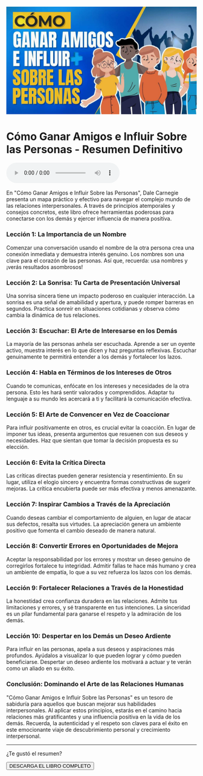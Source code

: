 ![](https://raw.githubusercontent.com/LARG-APPS/Summary-Books/main/cgaeislp/imgs/1693200425439.jpg)

# Cómo Ganar Amigos e Influir Sobre las Personas - Resumen Definitivo

<audio src="../content/cgaeislp/cgaeislp.mp3" controls></audio>

En "Cómo Ganar Amigos e Influir Sobre las Personas", Dale Carnegie presenta un mapa práctico y efectivo para navegar el complejo mundo de las relaciones interpersonales. A través de principios atemporales y consejos concretos, este libro ofrece herramientas poderosas para conectarse con los demás y ejercer influencia de manera positiva.

### Lección 1: La Importancia de un Nombre

Comenzar una conversación usando el nombre de la otra persona crea una conexión inmediata y demuestra interés genuino. Los nombres son una clave para el corazón de las personas. Así que, recuerda: usa nombres y ¡verás resultados asombrosos!

### Lección 2: La Sonrisa: Tu Carta de Presentación Universal

Una sonrisa sincera tiene un impacto poderoso en cualquier interacción. La sonrisa es una señal de amabilidad y apertura, y puede romper barreras en segundos. Practica sonreír en situaciones cotidianas y observa cómo cambia la dinámica de tus relaciones.

### Lección 3: Escuchar: El Arte de Interesarse en los Demás

La mayoría de las personas anhela ser escuchada. Aprende a ser un oyente activo, muestra interés en lo que dicen y haz preguntas reflexivas. Escuchar genuinamente te permitirá entender a los demás y fortalecer los lazos.

### Lección 4: Habla en Términos de los Intereses de Otros

Cuando te comunicas, enfócate en los intereses y necesidades de la otra persona. Esto les hará sentir valorados y comprendidos. Adaptar tu lenguaje a su mundo les acercará a ti y facilitará la comunicación efectiva.

### Lección 5: El Arte de Convencer en Vez de Coaccionar

Para influir positivamente en otros, es crucial evitar la coacción. En lugar de imponer tus ideas, presenta argumentos que resuenen con sus deseos y necesidades. Haz que sientan que tomar la decisión propuesta es su elección.

### Lección 6: Evita la Crítica Directa

Las críticas directas pueden generar resistencia y resentimiento. En su lugar, utiliza el elogio sincero y encuentra formas constructivas de sugerir mejoras. La crítica encubierta puede ser más efectiva y menos amenazante.

### Lección 7: Inspirar Cambios a Través de la Apreciación

Cuando deseas cambiar el comportamiento de alguien, en lugar de atacar sus defectos, resalta sus virtudes. La apreciación genera un ambiente positivo que fomenta el cambio deseado de manera natural.

### Lección 8: Convertir Errores en Oportunidades de Mejora

Aceptar la responsabilidad por los errores y mostrar un deseo genuino de corregirlos fortalece tu integridad. Admitir fallas te hace más humano y crea un ambiente de empatía, lo que a su vez refuerza los lazos con los demás.

### Lección 9: Fortalecer Relaciones a Través de la Honestidad

La honestidad crea confianza duradera en las relaciones. Admite tus limitaciones y errores, y sé transparente en tus intenciones. La sinceridad es un pilar fundamental para ganarse el respeto y la admiración de los demás.

### Lección 10: Despertar en los Demás un Deseo Ardiente

Para influir en las personas, apela a sus deseos y aspiraciones más profundos. Ayúdalos a visualizar lo que pueden lograr y cómo pueden beneficiarse. Despertar un deseo ardiente los motivará a actuar y te verán como un aliado en su éxito.

### Conclusión: Dominando el Arte de las Relaciones Humanas

"Cómo Ganar Amigos e Influir Sobre las Personas" es un tesoro de sabiduría para aquellos que buscan mejorar sus habilidades interpersonales. Al aplicar estos principios, estarás en el camino hacia relaciones más gratificantes y una influencia positiva en la vida de los demás. Recuerda, la autenticidad y el respeto son claves para el éxito en este emocionante viaje de descubrimiento personal y crecimiento interpersonal.

<hr>
<div class="center">
	<p>¿Te gustó el resumen?</p>
	<button onclick="downloadBook()">DESCARGA EL LIBRO COMPLETO</button>
<div>

